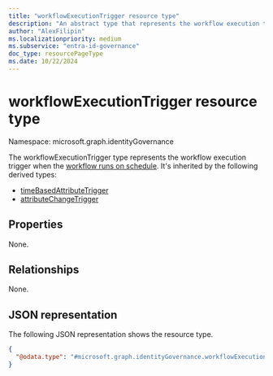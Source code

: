 ```yaml
---
title: "workflowExecutionTrigger resource type"
description: "An abstract type that represents the workflow execution trigger when the workflow runs on schedule."
author: "AlexFilipin"
ms.localizationpriority: medium
ms.subservice: "entra-id-governance"
doc_type: resourcePageType
ms.date: 10/22/2024
---
```


# workflowExecutionTrigger resource type

Namespace: microsoft.graph.identityGovernance

The workflowExecutionTrigger type represents the workflow execution trigger when the [workflow runs on schedule](../resources/identitygovernance-triggerandscopebasedconditions.md). It's inherited by the following derived types:

+ [timeBasedAttributeTrigger](../resources/identitygovernance-timebasedattributetrigger.md)
+ [attributeChangeTrigger](../resources/identitygovernance-attributechangetrigger.md)

## Properties

None.

## Relationships

None.

## JSON representation

The following JSON representation shows the resource type.
<!-- {
  "blockType": "resource",
  "@odata.type": "microsoft.graph.identityGovernance.workflowExecutionTrigger"
}
-->
``` json
{
  "@odata.type": "#microsoft.graph.identityGovernance.workflowExecutionTrigger"
}
```
